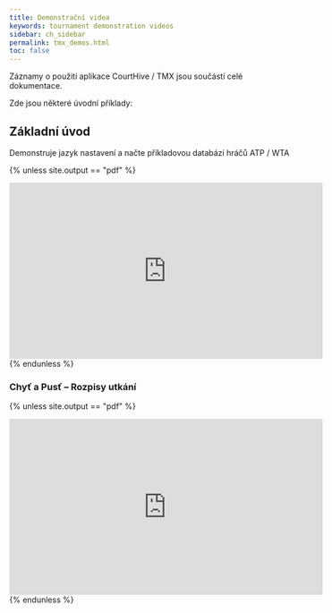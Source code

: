 ```yaml
---
title: Demonstrační videa
keywords: tournament demonstration videos
sidebar: ch_sidebar
permalink: tmx_demos.html
toc: false
---
```


Záznamy o použití aplikace CourtHive / TMX jsou součástí celé dokumentace.  

Zde jsou některé úvodní příklady:

## Základní úvod

Demonstruje jazyk nastavení a načte příkladovou databázi hráčů ATP / WTA

{% unless site.output == "pdf" %}
   <iframe width="560" height="315" src="https://www.youtube.com/embed/yRJ7hi8QNq4" frameborder="0" allow="autoplay; encrypted-media" allowfullscreen></iframe>
{% endunless %}

### Chyť a Pusť – Rozpisy utkání

{% unless site.output == "pdf" %}
   <iframe width="560" height="315" src="https://www.youtube.com/embed/wr8Z4Pw9YqA" frameborder="0" allow="autoplay; encrypted-media" allowfullscreen></iframe>
{% endunless %}
